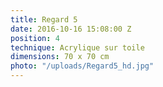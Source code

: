 ```yaml
---
title: Regard 5
date: 2016-10-16 15:08:00 Z
position: 4
technique: Acrylique sur toile
dimensions: 70 x 70 cm
photo: "/uploads/Regard5_hd.jpg"
---
```


